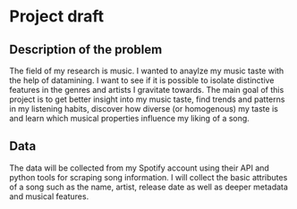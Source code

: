 # Project draft
## Description of the problem
The field of my research is music. I wanted to anaylze my music taste with the help of datamining. I want to see if it is possible to isolate distinctive features in the genres and artists I gravitate towards. The main goal of this project is to get better insight into my music taste, find trends and patterns in my listening habits, discover how diverse (or homogenous) my taste is and learn which musical properties influence my liking of a song. 
## Data
The data will be collected from my Spotify account using their API and python tools for scraping song information. I will collect the basic attributes of a song such as the name, artist, release date as well as deeper metadata and musical features. 
